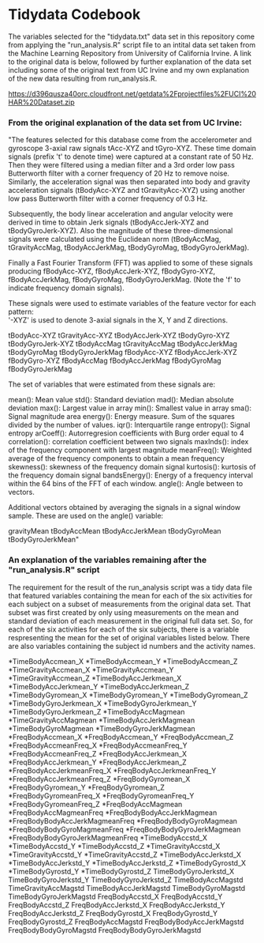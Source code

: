 Tidydata Codebook
=================

The variables selected for the "tidydata.txt" data set in this
repository come from applying the "run\_analysis.R" script file to an
intital data set taken from the Machine Learning Repository from
University of California Irvine. A link to the original data is below,
followed by further explanation of the data set including some of the
original text from UC Irvine and my own explanation of the new data
resulting from run\_analysis.R.

<https://d396qusza40orc.cloudfront.net/getdata%2Fprojectfiles%2FUCI%20HAR%20Dataset.zip>

### From the original explanation of the data set from UC Irvine:

"The features selected for this database come from the accelerometer and
gyroscope 3-axial raw signals tAcc-XYZ and tGyro-XYZ. These time domain
signals (prefix 't' to denote time) were captured at a constant rate of
50 Hz. Then they were filtered using a median filter and a 3rd order low
pass Butterworth filter with a corner frequency of 20 Hz to remove
noise. Similarly, the acceleration signal was then separated into body
and gravity acceleration signals (tBodyAcc-XYZ and tGravityAcc-XYZ)
using another low pass Butterworth filter with a corner frequency of 0.3
Hz.

Subsequently, the body linear acceleration and angular velocity were
derived in time to obtain Jerk signals (tBodyAccJerk-XYZ and
tBodyGyroJerk-XYZ). Also the magnitude of these three-dimensional
signals were calculated using the Euclidean norm (tBodyAccMag,
tGravityAccMag, tBodyAccJerkMag, tBodyGyroMag, tBodyGyroJerkMag).

Finally a Fast Fourier Transform (FFT) was applied to some of these
signals producing fBodyAcc-XYZ, fBodyAccJerk-XYZ, fBodyGyro-XYZ,
fBodyAccJerkMag, fBodyGyroMag, fBodyGyroJerkMag. (Note the 'f' to
indicate frequency domain signals).

These signals were used to estimate variables of the feature vector for
each pattern:  
'-XYZ' is used to denote 3-axial signals in the X, Y and Z directions.

tBodyAcc-XYZ tGravityAcc-XYZ tBodyAccJerk-XYZ tBodyGyro-XYZ
tBodyGyroJerk-XYZ tBodyAccMag tGravityAccMag tBodyAccJerkMag
tBodyGyroMag tBodyGyroJerkMag fBodyAcc-XYZ fBodyAccJerk-XYZ
fBodyGyro-XYZ fBodyAccMag fBodyAccJerkMag fBodyGyroMag fBodyGyroJerkMag

The set of variables that were estimated from these signals are:

mean(): Mean value std(): Standard deviation mad(): Median absolute
deviation max(): Largest value in array min(): Smallest value in array
sma(): Signal magnitude area energy(): Energy measure. Sum of the
squares divided by the number of values. iqr(): Interquartile range
entropy(): Signal entropy arCoeff(): Autorregresion coefficients with
Burg order equal to 4 correlation(): correlation coefficient between two
signals maxInds(): index of the frequency component with largest
magnitude meanFreq(): Weighted average of the frequency components to
obtain a mean frequency skewness(): skewness of the frequency domain
signal kurtosis(): kurtosis of the frequency domain signal
bandsEnergy(): Energy of a frequency interval within the 64 bins of the
FFT of each window. angle(): Angle between to vectors.

Additional vectors obtained by averaging the signals in a signal window
sample. These are used on the angle() variable:

gravityMean tBodyAccMean tBodyAccJerkMean tBodyGyroMean
tBodyGyroJerkMean"

### An explanation of the variables remaining after the "run\_analysis.R" script

The requirement for the result of the run\_analysis script was a tidy
data file that featured variables containing the mean for each of the
six activities for each subject on a subset of measurements from the
original data set. That subset was first created by only using
measurements on the mean and standard deviation of each measurement in
the original full data set. So, for each of the six activities for each
of the six subjects, there is a variable respresenting the mean for the
set of original variables listed below. There are also variables
containing the subject id numbers and the activity names.

*TimeBodyAccmean\_X 
*TimeBodyAccmean\_Y 
*TimeBodyAccmean\_Z
*TimeGravityAccmean\_X 
*TimeGravityAccmean\_Y 
*TimeGravityAccmean\_Z
*TimeBodyAccJerkmean\_X 
*TimeBodyAccJerkmean\_Y 
*TimeBodyAccJerkmean\_Z
*TimeBodyGyromean\_X 
*TimeBodyGyromean\_Y 
*TimeBodyGyromean\_Z
*TimeBodyGyroJerkmean\_X 
*TimeBodyGyroJerkmean\_Y 
*TimeBodyGyroJerkmean\_Z
*TimeBodyAccMagmean 
*TimeGravityAccMagmean 
*TimeBodyAccJerkMagmean
*TimeBodyGyroMagmean 
*TimeBodyGyroJerkMagmean 
*FreqBodyAccmean\_X
*FreqBodyAccmean\_Y 
*FreqBodyAccmean\_Z 
*FreqBodyAccmeanFreq\_X
*FreqBodyAccmeanFreq\_Y 
*FreqBodyAccmeanFreq\_Z 
*FreqBodyAccJerkmean\_X
*FreqBodyAccJerkmean\_Y 
*FreqBodyAccJerkmean\_Z 
*FreqBodyAccJerkmeanFreq\_X
*FreqBodyAccJerkmeanFreq\_Y 
*FreqBodyAccJerkmeanFreq\_Z
*FreqBodyGyromean\_X 
*FreqBodyGyromean\_Y 
*FreqBodyGyromean\_Z
*FreqBodyGyromeanFreq\_X 
*FreqBodyGyromeanFreq\_Y 
*FreqBodyGyromeanFreq\_Z
*FreqBodyAccMagmean 
*FreqBodyAccMagmeanFreq 
*FreqBodyBodyAccJerkMagmean
*FreqBodyBodyAccJerkMagmeanFreq 
*FreqBodyBodyGyroMagmean
*FreqBodyBodyGyroMagmeanFreq 
*FreqBodyBodyGyroJerkMagmean
*FreqBodyBodyGyroJerkMagmeanFreq 
*TimeBodyAccstd\_X 
*TimeBodyAccstd\_Y
*TimeBodyAccstd\_Z 
*TimeGravityAccstd\_X 
*TimeGravityAccstd\_Y
*TimeGravityAccstd\_Z 
*TimeBodyAccJerkstd\_X 
*TimeBodyAccJerkstd\_Y
*TimeBodyAccJerkstd\_Z 
*TimeBodyGyrostd\_X 
*TimeBodyGyrostd\_Y
*TimeBodyGyrostd\_Z 
TimeBodyGyroJerkstd_X 
TimeBodyGyroJerkstd\_Y
TimeBodyGyroJerkstd\_Z 
TimeBodyAccMagstd 
TimeGravityAccMagstd
TimeBodyAccJerkMagstd 
TimeBodyGyroMagstd 
TimeBodyGyroJerkMagstd
FreqBodyAccstd\_X 
FreqBodyAccstd\_Y 
FreqBodyAccstd\_Z
FreqBodyAccJerkstd\_X 
FreqBodyAccJerkstd\_Y 
FreqBodyAccJerkstd\_Z
FreqBodyGyrostd\_X 
FreqBodyGyrostd\_Y 
FreqBodyGyrostd\_Z
FreqBodyAccMagstd 
FreqBodyBodyAccJerkMagstd 
FreqBodyBodyGyroMagstd
FreqBodyBodyGyroJerkMagstd

